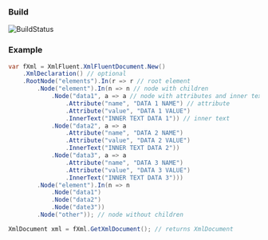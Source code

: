 ### Build

![BuildStatus](https://jtomkiew.visualstudio.com/_apis/public/build/definitions/c3a75e86-a502-4d07-b951-de6061a50719/1/badge)

### Example

```cs
var fXml = XmlFluent.XmlFluentDocument.New()
	.XmlDeclaration() // optional
	.RootNode("elements").In(r => r // root element
		.Node("element").In(n => n // node with children
			.Node("data1", a => a // node with attributes and inner text
				.Attribute("name", "DATA 1 NAME") // attribute
				.Attribute("value", "DATA 1 VALUE")
				.InnerText("INNER TEXT DATA 1")) // inner text
			.Node("data2", a => a
				.Attribute("name", "DATA 2 NAME")
				.Attribute("value", "DATA 2 VALUE")
				.InnerText("INNER TEXT DATA 2"))
			.Node("data3", a => a
				.Attribute("name", "DATA 3 NAME")
				.Attribute("value", "DATA 3 VALUE")
				.InnerText("INNER TEXT DATA 3")))
		.Node("element").In(n => n
			.Node("data1")
			.Node("data2")
			.Node("date3"))
		.Node("other")); // node without children

XmlDocument xml = fXml.GetXmlDocument(); // returns XmlDocument
```
